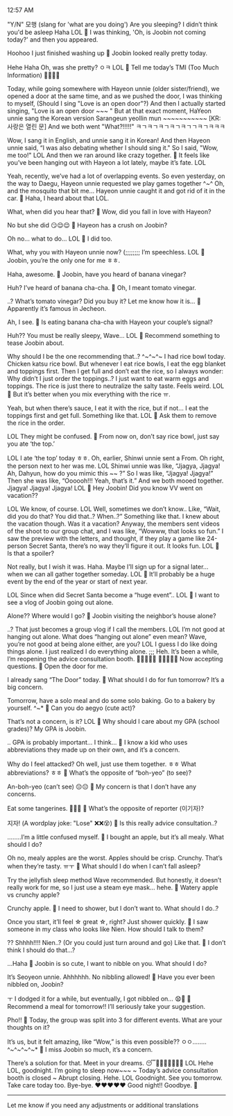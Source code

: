 
12:57 AM

"Y/N" 모행 (slang for 'what are you doing')
Are you sleeping?
I didn’t think you'd be asleep
Haha
LOL
🫧 I was thinking, 'Oh, is Joobin not coming today?' and then you appeared.

Hoohoo
I just finished washing up
🫧 Joobin looked really pretty today.

Hehe
Haha
Oh, was she pretty?
ㅇㅋ
LOL
🫧 Tell me today’s TMI (Too Much Information) 🫶🏻🫶🏻

Today, while going somewhere with Hayeon unnie (older sister/friend),
we opened a door at the same time,
and as we pushed the door,
I was thinking to myself, 
(Should I sing "Love is an open door"?)
And then I actually started singing,
"Love is an open door ~~~ "
But at that exact moment,
HaYeon unnie sang the Korean version
Sarangeun yeollin mun ~~~~~~~~~~~ [KR: 사랑은 열린 문]
And we both went "What?!!!!!"
ㅋㄱㅋㄱㅋㄱㅋㄱㅋㄱㄱㅋㄱㅋㅋㅋ

Wow, I sang it in English,
and unnie sang it in Korean!
And then Hayeon unnie said,
“I was also debating whether I should sing it."
So I said, "Wow, me too!"
LOL
And then we ran around like crazy together.
🫧 It feels like you’ve been hanging out with Hayeon a lot lately, maybe it’s fate. LOL

Yeah, recently,
we’ve had a lot of overlapping events.
So even yesterday, on the way to Daegu,
Hayeon unnie requested we play games together ^~^
Oh, and the mosquito that bit me…
Hayeon unnie caught it and got rid of it in the car.
🫧 Haha, I heard about that LOL.

What, when did you hear that?
🫧 Wow, did you fall in love with Hayeon?

No but she did 😏😌😌
🫧 Hayeon has a crush on Joobin?

Oh no... what to do...
LOL
🫧 I did too.

What, why you with Hayeon unnie now?
(;;;;;;;;
I’m speechless.
LOL
🫧 Joobin, you’re the only one for me ㅎㅎ.

Haha, awesome.
🫧 Joobin, have you heard of banana vinegar?

Huh? I’ve heard of banana cha-cha.
🫧 Oh, I meant tomato vinegar.

..? What’s tomato vinegar?
Did you buy it?
Let me know how it is...
🫧 Apparently it’s famous in Jecheon.

Ah, I see.
🫧 Is eating banana cha-cha with Hayeon your couple’s signal?

Huh??
You must be really sleepy, Wave...
LOL
🫧 Recommend something to tease Joobin about.

Why should I be the one recommending that..? 
^~^~^~
I had rice bowl today.
Chicken katsu rice bowl.
But whenever I eat rice bowls,
I eat the egg blanket and toppings first.
Then I get full and don’t eat the rice,
so I always wonder: Why didn’t I just order the toppings..?
I just want to eat warm eggs and toppings.
The rice is just there to neutralize the salty taste.
Feels weird.
LOL
🫧 But it’s better when you mix everything with the rice ㅠ.

Yeah, but
when there’s sauce, I eat it with the rice,
but if not…
I eat the toppings first and get full.
Something like that. LOL
🫧 Ask them to remove the rice in the order.

LOL They might be confused.
🫧 From now on, don’t say rice bowl, just say you ate ‘the top.’

LOL
I ate ‘the top’ today ㅎㅎ.
Oh, earlier, Shinwi unnie sent a From.
Oh right,
the person next to her
was me.
LOL
Shinwi unnie was like,
“Jjagya, Jjagya! Ah, Dahyun, how do you mimic this ~~ ?”
So I was like,
“Jjagya! Jjagya!”
Then she was like, “Oooooh!!! Yeah, that’s it.”
And we both mooed together.
Jjagya! Jjagya! Jjagya!
LOL
🫧 Hey Joobin! Did you know VV went on vacation??

LOL
We know, of course. 
LOL
Well, sometimes we don’t know..
Like, “Wait, did you do that? You did that..? When..?”
Something like that.
I knew about the vacation though.
Was it a vacation? Anyway,
the members
sent videos of the shoot to our group chat,
and I was like, “Wowww, that looks so fun.”
I saw the preview with the letters,
and thought,
if they play a game like 24-person Secret Santa,
there’s no way they’ll figure it out.
It looks fun.
LOL
🫧 Is that a spoiler?

Not really, but I wish it was. Haha.
Maybe I’ll sign up for a signal later…
when we can all gather together someday.
LOL
🫧 It’ll probably be a huge event by the end of the year or start of next year.

LOL
Since when did Secret Santa become a “huge event”..
LOL
🫧 I want to see a vlog of Joobin going out alone.

Alone??
Where would I go?
🫧 Joobin visiting the neighbor’s house alone?

..? That just becomes
a group vlog if I call the members.
LOL
I’m not good at hanging out alone.
What does “hanging out alone” even mean?
Wave, you’re not good at being alone either, are you?
LOL
I guess I do like doing things alone.
I just realized I do everything alone.
;;; 
Heh.
It’s been a while,
I’m reopening the advice consultation booth.
🚪🚪🚪🚪🚪
🔔🔔🔔🔔🔔
Now accepting questions.
🫧 Open the door for me.

I already sang “The Door” today.
🫧 What should I do for fun tomorrow? It’s a big concern.

Tomorrow, have a solo meal and do some solo baking.
Go to a bakery by yourself.
^~*
🫧 Can you do aegyo (cute act)?

That’s not a concern, is it?
LOL
🫧 Why should I care about my GPA (school grades)? My GPA is Joobin.

..
GPA is probably important...
I think…
🫧 I know a kid who uses abbreviations they made up on their own, and it’s a concern.

Why do I feel attacked?
Oh well, just use them together.
ㅎㅎ
What abbreviations? ㅎㅎ
🫧 What’s the opposite of “boh-yeo” (to see)?

An-boh-yeo (can’t see) 😔😔
🫧 My concern is that I don’t have any concerns.

Eat some tangerines. 🍊🍊🍊
🫧 What’s the opposite of reporter (이기자)?

지자! (A wordplay joke: "Lose" ❌❌😵)
🫧 Is this really advice consultation..?

……..I’m a little confused myself.
🫧 I bought an apple, but it’s all mealy. What should I do?

Oh no, mealy apples are the worst.
Apples should be crisp.
Crunchy.
That’s when they’re tasty.
ㅠㅜ
🫧 What should I do when I can’t fall asleep?

Try the jellyfish sleep method Wave recommended.
But honestly, it doesn’t really work for me,
so I just use a steam eye mask... hehe.
🫧 Watery apple vs crunchy apple?

Crunchy apple.
🫧 I need to shower, but I don’t want to. What should I do..?

Once you start, it’ll feel ☆ great ☆, right?
Just shower quickly.
🫧 I saw someone in my class who looks like Nien. How should I talk to them?

??
Shhhh!!!!
Nien..?
(Or you could just turn around and go)
Like that.
🫧 I don’t think I should do that…?

...Haha
🫧 Joobin is so cute, I want to nibble on you. What should I do?

It’s Seoyeon unnie.
Ahhhhhh.
No nibbling allowed!
🫧 Have you ever been nibbled on, Joobin?

ㅜ
I dodged it for a while,
but eventually, I got nibbled on…
😧😬
🫧 Recommend a meal for tomorrow!! I’ll seriously take your suggestion.

Pho!!
🫧 Today, the group was split into 3 for different events. What are your thoughts on it?

It’s us,
but it felt amazing,
like “Wow,”
is this even possible??
ㅇㅇ........
^~^~^~^~*
🫧 I miss Joobin so much, it’s a concern.

There’s a solution for that.
Meet in your dreams.
😴💭💭💭💭💭💭💭
LOL
Hehe
LOL, goodnight.
I’m going to sleep now~~~
~ Today’s advice consultation booth is closed ~
Abrupt closing.
Hehe.
LOL
Goodnight.
See you tomorrow.
Take care today too.
Bye-bye.
❤️❤️❤️❤️❤️
Good night!! Goodbye.
🤍

---

Let me know if you need any adjustments or additional translations